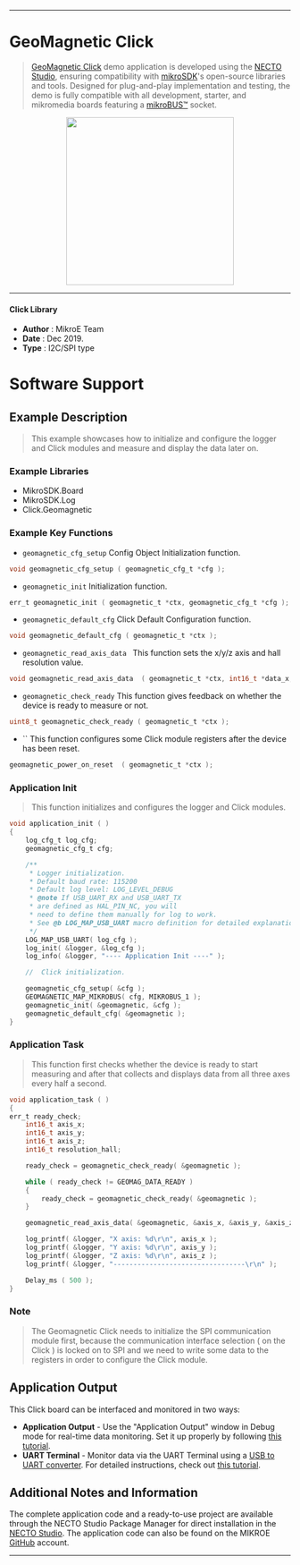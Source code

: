 
---
# GeoMagnetic Click

> [GeoMagnetic Click](https://www.mikroe.com/?pid_product=MIKROE-2935) demo application is developed using
the [NECTO Studio](https://www.mikroe.com/necto), ensuring compatibility with [mikroSDK](https://www.mikroe.com/mikrosdk)'s
open-source libraries and tools. Designed for plug-and-play implementation and testing, the demo is fully compatible with
all development, starter, and mikromedia boards featuring a [mikroBUS&trade;](https://www.mikroe.com/mikrobus) socket.

<p align="center">
  <img src="https://www.mikroe.com/?pid_product=MIKROE-2935&image=1" height=300px>
</p>

---

#### Click Library

- **Author**        : MikroE Team
- **Date**          : Dec 2019.
- **Type**          : I2C/SPI type

# Software Support

## Example Description

> This example showcases how to initialize and configure the logger and Click modules and
  measure and display the data later on. 

### Example Libraries

- MikroSDK.Board
- MikroSDK.Log
- Click.Geomagnetic

### Example Key Functions

- `geomagnetic_cfg_setup` Config Object Initialization function. 
```c
void geomagnetic_cfg_setup ( geomagnetic_cfg_t *cfg );
``` 
 
- `geomagnetic_init` Initialization function. 
```c
err_t geomagnetic_init ( geomagnetic_t *ctx, geomagnetic_cfg_t *cfg );
```

- `geomagnetic_default_cfg` Click Default Configuration function. 
```c
void geomagnetic_default_cfg ( geomagnetic_t *ctx );
```

- `geomagnetic_read_axis_data ` This function sets the x/y/z axis and hall resolution value. 
```c
void geomagnetic_read_axis_data  ( geomagnetic_t *ctx, int16_t *data_x, int16_t *data_y, int16_t *data_z, uint16_t *resolution_hall  );
```
 
- `geomagnetic_check_ready` This function gives feedback on whether the device is ready to measure or not. 
```c
uint8_t geomagnetic_check_ready ( geomagnetic_t *ctx );
```

- `` This function configures some Click module registers after the device has been reset. 
```c
geomagnetic_power_on_reset  ( geomagnetic_t *ctx );
```

### Application Init

> This function initializes and configures the logger and Click modules. 

```c
void application_init ( )
{
    log_cfg_t log_cfg;
    geomagnetic_cfg_t cfg;

    /** 
     * Logger initialization.
     * Default baud rate: 115200
     * Default log level: LOG_LEVEL_DEBUG
     * @note If USB_UART_RX and USB_UART_TX 
     * are defined as HAL_PIN_NC, you will 
     * need to define them manually for log to work. 
     * See @b LOG_MAP_USB_UART macro definition for detailed explanation.
     */
    LOG_MAP_USB_UART( log_cfg );
    log_init( &logger, &log_cfg );
    log_info( &logger, "---- Application Init ----" );

    //  Click initialization.

    geomagnetic_cfg_setup( &cfg );
    GEOMAGNETIC_MAP_MIKROBUS( cfg, MIKROBUS_1 );
    geomagnetic_init( &geomagnetic, &cfg );
    geomagnetic_default_cfg( &geomagnetic );
}
```

### Application Task

> This function first checks whether the device is ready to start measuring and after that
  collects and displays data from all three axes every half a second. 

```c
void application_task ( )
{
err_t ready_check;
    int16_t axis_x;
    int16_t axis_y;
    int16_t axis_z;
    int16_t resolution_hall;

    ready_check = geomagnetic_check_ready( &geomagnetic );

    while ( ready_check != GEOMAG_DATA_READY )
    {
        ready_check = geomagnetic_check_ready( &geomagnetic );
    }

    geomagnetic_read_axis_data( &geomagnetic, &axis_x, &axis_y, &axis_z, &resolution_hall );

    log_printf( &logger, "X axis: %d\r\n", axis_x );
    log_printf( &logger, "Y axis: %d\r\n", axis_y );
    log_printf( &logger, "Z axis: %d\r\n", axis_z );
    log_printf( &logger, "---------------------------------\r\n" );

    Delay_ms ( 500 );
}
```

### Note

> The Geomagnetic Click needs to initialize the SPI communication module first, because the
  communication interface selection ( on the Click ) is locked on to SPI and we need to write
  some data to the registers in order to configure the Click module.

## Application Output

This Click board can be interfaced and monitored in two ways:
- **Application Output** - Use the "Application Output" window in Debug mode for real-time data monitoring.
Set it up properly by following [this tutorial](https://www.youtube.com/watch?v=ta5yyk1Woy4).
- **UART Terminal** - Monitor data via the UART Terminal using
a [USB to UART converter](https://www.mikroe.com/click/interface/usb?interface*=uart,uart). For detailed instructions,
check out [this tutorial](https://help.mikroe.com/necto/v2/Getting%20Started/Tools/UARTTerminalTool).

## Additional Notes and Information

The complete application code and a ready-to-use project are available through the NECTO Studio Package Manager for 
direct installation in the [NECTO Studio](https://www.mikroe.com/necto). The application code can also be found on
the MIKROE [GitHub](https://github.com/MikroElektronika/mikrosdk_click_v2) account.

---
